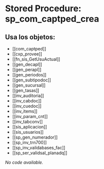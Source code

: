 # Stored Procedure: sp_com_captped_crea

## Usa los objetos:
- [[com_captped]]
- [[cxp_provee]]
- [[fn_sis_GetUsuActual]]
- [[gen_decapl]]
- [[gen_perapl]]
- [[gen_periodos]]
- [[gen_subtipodoc]]
- [[gen_sucursal]]
- [[gen_tasas]]
- [[inv_auditoria]]
- [[inv_cabdoc]]
- [[inv_cuedoc]]
- [[inv_items]]
- [[inv_param_cnt]]
- [[inv_tabconv]]
- [[sis_aplicacion]]
- [[sis_usuarios]]
- [[sp_gen_numerador]]
- [[sp_inv_trn700]]
- [[sp_inv_validabases_fac]]
- [[sp_ser_validsal_planadq]]

*No code available.*
